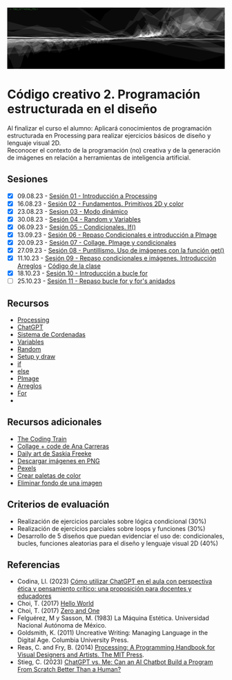 ![portada](img/portada.png)

# Código creativo 2. Programación estructurada en el diseño

Al finalizar el curso el alumno: Aplicará conocimientos de programación estructurada en Processing para realizar ejercicios básicos de diseño y lenguaje visual 2D.   
Reconocer el contexto de la programación (no) creativa y de la generación de imágenes en relación a herramientas de inteligencia artificial. 

## Sesiones

- [x] 09.08.23 - [Sesión 01 - Introducción a Processing](docs/s01.md) 
- [x] 16.08.23 - [Sesión 02 - Fundamentos. Primitivos 2D y color](docs/s02.md) 
- [x] 23.08.23 - [Sesion 03 - Modo dinámico](docs/s03.md)
- [x] 30.08.23 - [Sesión 04 - Random y Variables](https://gist.github.com/MarianneTeixido/e210154480b70a71d88996dcb8501b16)
- [x] 06.09.23 - [Sesión 05 - Condicionales. If()](https://gist.github.com/MarianneTeixido/18ab0cf2435314335a7f6fd59a21293b) 
- [x] 13.09.23 - [Sesión 06 - Repaso Condicionales e introducción a PImage](https://gist.github.com/MarianneTeixido/50dbb3b76d65ea4586e02ae8935c6b42) 
- [x] 20.09.23 - [Sesión 07 - Collage. PImage y condicionales](https://gist.github.com/MarianneTeixido/43830707e609eb25cfccfef4fc883493) 
- [X] 27.09.23 -  [Sesión 08 - Puntillismo. Uso de imágenes con la función get()](https://gist.github.com/MarianneTeixido/342a857399d617b9769c4f0f303168d4)
- [X] 11.10.23 - [Sesión 09 - Repaso condicionales e imágenes. Introducción Arreglos](docs/s09.md) - [Código de la clase](https://gist.github.com/MarianneTeixido/9e6c20c8535e8152b770228d08997fcc)
- [X] 18.10.23 - [Sesión 10 - Introducción a bucle for](docs/s10.md) 
- [ ] 25.10.23 - [Sesión 11 - Repaso bucle for y for's anidados](docs/s11.md)

## Recursos 

- [Processing](https://processing.org/)
- [ChatGPT](https://chat.openai.com/)
- [Sistema de Cordenadas](https://processing.org/tutorials/coordinatesystemandshapes)
- [Variables](https://processing.org/examples/variables.html)
- [Random](https://processing.org/reference/random_.html)
- [Setup y draw](https://processing.org/examples/setupdraw.html)
- [if](https://processing.org/reference/if.html)
- [else](https://processing.org/reference/else.html)
- [PImage](https://processing.org/reference/PImage.html)
- [Arreglos](https://processing.org/reference/Array.html)
- [For](https://processing.org/reference/for.html)
- 
## Recursos adicionales

- [The Coding Train](https://www.youtube.com/@TheCodingTrain/playlists)
- [Collage + code de Ana Carreras](https://www.annacarreras.com/collage-generatiu/)
- [Daily art de Saskia Freeke](https://sasj.nl/portfolio/)
- [Descargar imágenes en PNG](https://www.pngwing.com/es)
- [Pexels](https://www.pexels.com/es-es/)
- [Crear paletas de color](https://color.adobe.com/es/create/color-wheel)
- [Eliminar fondo de una imagen](https://www.remove.bg/es)

## Criterios de evaluación

- Realización de ejercicios parciales sobre lógica condicional (30%)
- Realización de ejercicios parciales sobre loops y funciones (30%)
- Desarrollo de 5 diseños que puedan evidenciar el uso de: condicionales, bucles, funciones aleatorias para el diseño y lenguaje visual 2D (40%) 


## Referencias

- Codina, Ll. (2023) [Cómo utilizar ChatGPT en el aula con perspectiva ética y pensamiento crítico: una proposición para docentes y educadores](https://www.lluiscodina.com/chatgpt-educadores/)
- Choi, T. (2017) [Hello World](http://avant.org/project/hello-world/)
- Choi, T. (2017) [Zero and One](http://avant.org/project/zero-one/)
- Felguérez, M y Sasson, M. (1983) La Máquina Estética. Universidad Nacional Autónoma de México. 
- Goldsmith, K. (2011) Uncreative Writing: Managing Language in the Digital Age. Columbia University Press.
- Reas, C. and Fry, B. (2014) [Processing: A Programming Handbook for Visual Designers and Artists. The MIT Press](https://drive.google.com/file/d/1jFECuOzu8t2vzE9QmStZotYWfDqD9yYk/view?usp=share_link).
- Stieg, C. (2023) [ChatGPT vs. Me: Can an AI Chatbot Build a Program From Scratch Better Than a Human?](https://www.codecademy.com/resources/blog/chatgpt-vs-human-developer-coding-project/)
